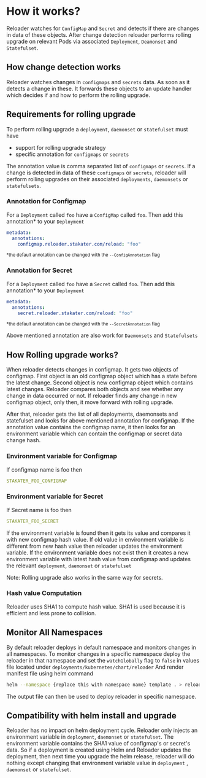# How it works?

Reloader watches for `ConfigMap` and `Secret` and detects if there are changes in data of these objects. After change detection reloader performs rolling upgrade on relevant Pods via associated `Deployment`, `Deamonset` and `Statefulset`.

## How change detection works

Reloader watches changes in `configmaps` and `secrets` data. As soon as it detects a change in these. It forwards these objects to an update handler which decides if and how to perform the rolling upgrade.

## Requirements for rolling upgrade

To perform rolling upgrade a `deployment`, `daemonset` or `statefulset` must have

- support for rolling upgrade strategy
- specific annotation for `configmaps` or `secrets`

The annotation value is comma separated list of `configmaps` or `secrets`. If a change is detected in data of these `configmaps` or `secrets`, reloader will perform rolling upgrades on their associated `deployments`, `daemonsets` or `statefulsets`.

### Annotation for Configmap

For a `Deployment` called `foo` have a `ConfigMap` called `foo`. Then add this annotation* to your `Deployment`

```yaml
metadata:
  annotations:
    configmap.reloader.stakater.com/reload: "foo"
```
<small>*the default annotation can be changed with the `--ConfigAnnotation` flag</small>

### Annotation for Secret

For a `Deployment` called `foo` have a `Secret` called `foo`. Then add this annotation* to your `Deployment`

```yaml
metadata:
  annotations:
    secret.reloader.stakater.com/reload: "foo"
```
<small>*the default annotation can be changed with the `--SecretAnnotation` flag</small>

Above mentioned annotation are also work for `Daemonsets` and `Statefulsets`

## How Rolling upgrade works?

When reloader detects changes in configmap. It gets two objects of configmap. First object is an old configmap object which has a state before the latest change. Second object is new configmap object which contains latest changes. Reloader compares both objects and see whether any change in data occurred or not. If reloader finds any change in new configmap object, only then, it move forward with rolling upgrade.

After that, reloader gets the list of all deployments, daemonsets and statefulset and looks for above mentioned annotation for configmap. If the annotation value contains the configmap name, it then looks for an environment variable which can contain the configmap or secret data change hash.

### Environment variable for Configmap

If configmap name is foo then

```yaml
STAKATER_FOO_CONFIGMAP
```

### Environment variable for Secret

If Secret name is foo then

```yaml
STAKATER_FOO_SECRET
```

If the environment variable is found then it gets its value and compares it with new configmap hash value. If old value in environment variable is different from new hash value then reloader updates the environment variable. If the environment variable does not exist then it creates a new environment variable with latest hash value from configmap and updates the relevant `deployment`, `daemonset` or `statefulset`

Note: Rolling upgrade also works in the same way for secrets.

### Hash value Computation

Reloader uses SHA1 to compute hash value. SHA1 is used because it is efficient and less prone to collision.

## Monitor All Namespaces

By default reloader deploys in default namespace and monitors changes in all namespaces. To monitor changes in a specific namespace deploy the reloader in that namespace and set the `watchGlobally` flag to `false` in values file located under `deployments/kubernetes/chart/reloader`
And render manifest file using helm command
```bash
helm --namespace {replace this with namespace name} template . > reloader.yaml
```
The output file can then be used to deploy reloader in specific namespace.

## Compatibility with helm install and upgrade
Reloader has no impact on helm deployment cycle. Reloader only injects an environment variable in  `deployment`, `daemonset` or `statefulset`. The environment variable contains the SHA1 value of configmap's or secret's data. So  if a deployment is created using Helm and Reloader updates the deployment, then next time you upgrade the helm release, reloader will do nothing except changing that environment variable value in `deployment` , `daemonset` or `statefulset`.
